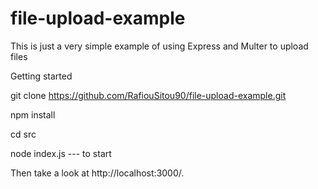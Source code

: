 # file-upload-example


This is just a very simple example of using Express and Multer to upload files

Getting started

git clone https://github.com/RafiouSitou90/file-upload-example.git

npm install

cd src

node index.js --- to start

Then take a look at http://localhost:3000/.


